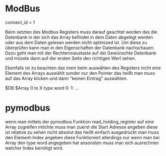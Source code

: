 ModBus
======

connect_id = 1

Beim setzten des Modbus Registers muss darauf geachtet werden das die Datenbank in der sich das Array befindet in dem Daten abgelegt werden oder aus dem Daten gelesen werden nicht optimized ist. Um diese zu überprüfen kann man in den Eigenschaften der Datenbank nachschauen. Dazu geht man mit der Rechtenmaustaste auf dei Gewünschte Datenbank und müsste dann auf der ersten Seite den richtigen Wert sehen.

Ebenfalls ist zu beachten das mein beim auswählen des Registers nicht eine Element des Arrays auswählt sonder nur den Pointer das heißt man muss auf das Array klicken und dann "keinen Eintrag" auswählen.

$DB
  $Array 0 to X type word
    0: 
    1:
    ...

pymodbus
=======

wenn man mittels der pymodbus Funktion read_holding_register auf eine Array zugreifen möchte muss man zuerst die Start Adresse angeben diese ist relative zu sehen nicht absolut das heißt einfach ausgedrückt man muss den Element-Index angeben diese Funktioniert allerdings nur wenn man bei Array den type word angegeben hat ansonsten muss man sich ausrechnen welcher Index benötigt wird.
